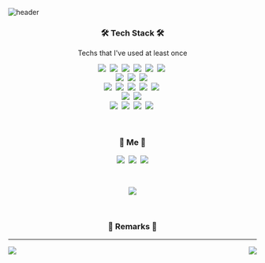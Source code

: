 ![header](https://capsule-render.vercel.app/api?type=waving&color=auto&height=300&section=header&text=YongJuLee&fontSize=90&animation=fadeIn&fontAlignY=38&desc=Welcome%20Yong's%20GitHub&descAlignY=51&descAlign=62)

<h3 align="center">🛠 Tech Stack 🛠</h3>

<p align="center"> Techs that I've used at least once </p>

<p align="center">
  <img src="https://img.shields.io/badge/Python-3766AB?style=flat-square&logo=Python&logoColor=white"/></a>&nbsp 
  <img src="https://img.shields.io/badge/Java-007396?style=flat-square&logo=Java&logoColor=white"/></a>&nbsp 
  <img src="https://img.shields.io/badge/C++-00599C?style=flat-square&logo=C%2B%2B&logoColor=white"/></a>&nbsp 
  <img src="https://img.shields.io/badge/C-A8B9CC?style=flat-square&logo=C&logoColor=white"/></a>&nbsp 
  <img src="https://img.shields.io/badge/Javascript-ffb13b?style=flat-square&logo=javascript&logoColor=white"/></a>&nbsp 
  <img src="https://img.shields.io/badge/Node&#46;js-339933?style=flat-square&logo=node&#46;js&logoColor=white"/></a>&nbsp 
  <br>
  <img src="https://img.shields.io/badge/FastAPI-009688?style=flat-square&logo=FastAPI&logoColor=white"/></a>&nbsp 
  <img src="https://img.shields.io/badge/Spring-6DB33F?style=flat-square&logo=Spring&logoColor=white"/></a>&nbsp 
  <img src="https://img.shields.io/badge/SpringBoot-6DB33F?style=flat-square&logo=SpringBoot&logoColor=white"/></a>&nbsp 
  <br>
  <img src="https://img.shields.io/badge/Mysql-E6B91E?style=flat-square&logo=MySql&logoColor=white"/></a>&nbsp 
  <img src="https://img.shields.io/badge/Oracle-F80000?style=flat-square&logo=Oracle&logoColor=white"/></a>&nbsp 
  <img src="https://img.shields.io/badge/PostgreSQL-4169E1?style=flat-square&logo=PostgreSQL&logoColor=white"/></a>&nbsp
  <img src="https://img.shields.io/badge/Prometheus-E6522C?style=flat-square&logo=Prometheus&logoColor=white"/></a>&nbsp 
  <img src="https://img.shields.io/badge/elasticsearch-005571?style=flat-square&logo=elasticsearch&logoColor=white"/></a>&nbsp 
  <br>
  <img src="https://img.shields.io/badge/Grafana-F46800?style=flat-square&logo=Grafana&logoColor=white"/></a>&nbsp
  <img src="https://img.shields.io/badge/Kibana-005571?style=flat-square&logo=Kibana&logoColor=white"/></a>&nbsp 
  <br>
  <img src="https://img.shields.io/badge/Docker-2496ED?style=flat-square&logo=Docker&logoColor=white"/></a>&nbsp
  <img src="https://img.shields.io/badge/Kubernetes-326CE5?style=flat-square&logo=Kubernetes&logoColor=white"/></a>&nbsp 
  <img src="https://img.shields.io/badge/AWS-333664?style=flat-square&logo=amazon-aws&logoColor=white"/></a>&nbsp 
  <img src="https://img.shields.io/badge/Azure-0078D7?style=flat-square&logo=AzureDevOps&logoColor=white"/></a>&nbsp 

</p>

  
<br>


<h3 align="center">🍑 Me 🍑 </h3>
<p align="center">
  <a href="https://velog.io/@holicme7"><img src="https://img.shields.io/badge/Tech%20Velog-11B48A?style=flat-square&logo=Vimeo&logoColor=white&link=https://velog.io/@holicme7"/></a>&nbsp
  <a href="https://www.instagram.com/_yyyjjjyyy/"><img src="https://img.shields.io/badge/Instagram-E4405F?style=flat-square&logo=Instagram&logoColor=white&link=https://www.instagram.com/_yyyjjjyyy/"/></a>&nbsp
  <a href="mailto:dydwn5390@gmail.com"><img src="https://img.shields.io/badge/Gmail-d14836?style=flat-square&logo=Gmail&logoColor=white&link=dydwn5390@gmail.com"/></a>
</p>
<br>

<p align="center">
  <a href="https://hits.seeyoufarm.com"><img src="https://hits.seeyoufarm.com/api/count/incr/badge.svg?url=https%3A%2F%2Fgithub.com%2Fdydwn5390&count_bg=%23FF88B6&title_bg=%23DDDDDD&icon=github.svg&icon_color=%23E7E7E7&title=hits&edge_flat=false"/></a>
</p>

<br>

<h3 align="center">🌱 Remarks 🌱</h3> 

<hr>

<div align="center">

<a href="https://velog.io/@holicme7"><img align="left" src="https://velog-readme-stats.vercel.app/api/list?name=holicme7"/></a>

<img align="right" src="https://github-readme-stats.vercel.app/api/top-langs/?username=dydwn5390&theme=dracula&layout=compact&show_icons=true"/>

</div>



